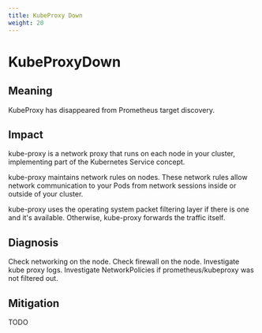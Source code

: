 ```yaml
---
title: KubeProxy Down
weight: 20
---
```


# KubeProxyDown

## Meaning

KubeProxy has disappeared from Prometheus target discovery.

## Impact

kube-proxy is a network proxy that runs on each node in your cluster,
implementing part of the Kubernetes Service concept.

kube-proxy maintains network rules on nodes.
These network rules allow network communication to your Pods
from network sessions inside or outside of your cluster.

kube-proxy uses the operating system packet filtering layer if
there is one and it's available. Otherwise, kube-proxy forwards the traffic itself.

## Diagnosis

Check networking on the node.
Check firewall on the node.
Investigate kube proxy logs.
Investigate NetworkPolicies if prometheus/kubeproxy was not filtered out.

## Mitigation

TODO
